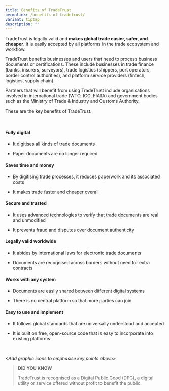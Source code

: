 ```yaml
---
title: Benefits of TradeTrust
permalink: /benefits-of-tradetrust/
variant: tiptap
description: ""
---
```

<p>TradeTrust is legally valid and <strong>makes global trade easier, safer, and cheaper</strong>.
It is easily accepted by all platforms in the trade ecosystem and workflow.&nbsp;</p>
<p>TradeTrust benefits businesses and users that need to process business
documents or certifications. These include businesses in trade finance
(banks, insurers, surveyors), trade logistics (shippers, port operators,
border control authorities), and platform service providers (fintech, logistics,
supply chain).</p>
<p>Partners that will benefit from using TradeTrust include organisations
involved in international trade (WTO, ICC, FIATA) and government bodies
such as the Ministry of Trade &amp; Industry and Customs Authority.</p>
<p>These are the key benefits of TradeTrust.</p>
<p>&nbsp;</p>
<h4><strong>Fully digital</strong></h4>
<ul data-tight="true" class="tight">
<li>
<p>It digitises all kinds of trade documents</p>
</li>
<li>
<p>Paper documents are no longer required</p>
</li>
</ul>
<h4><strong>Saves time and money</strong></h4>
<ul data-tight="true" class="tight">
<li>
<p>By digitising trade processes, it reduces paperwork and its associated
costs</p>
</li>
<li>
<p>It makes trade faster and cheaper overall</p>
</li>
</ul>
<h4><strong>Secure and trusted</strong></h4>
<ul data-tight="true" class="tight">
<li>
<p>It uses advanced technologies to verify that trade documents are real
and unmodified</p>
</li>
<li>
<p>It prevents fraud and disputes over document authenticity</p>
</li>
</ul>
<h4><strong>Legally valid worldwide</strong></h4>
<ul data-tight="true" class="tight">
<li>
<p>It abides by international laws for electronic trade documents</p>
</li>
<li>
<p>Documents are recognised across borders without need for extra contracts</p>
</li>
</ul>
<h4><strong>Works with any system</strong></h4>
<ul data-tight="true" class="tight">
<li>
<p>Documents are easily shared between different digital systems</p>
</li>
<li>
<p>There is no central platform so that more parties can join</p>
</li>
</ul>
<h4><strong>Easy to use and implement</strong></h4>
<ul data-tight="true" class="tight">
<li>
<p>It follows global standards that are universally understood and accepted</p>
</li>
<li>
<p>It is built on free, open-source code that is easy to incorporate into
existing platforms</p>
</li>
</ul>
<p>&nbsp;</p>
<p><em>&lt;Add graphic icons to emphasise key points above&gt;</em>
</p>
<p></p>
<p></p>
<blockquote>
<p><strong>DID YOU KNOW</strong>
</p>
<p>TradeTrust is recognised as a Digital Public Good (DPG), a digital utility
or service offered without profit to benefit the public.</p>
</blockquote>
<p></p>